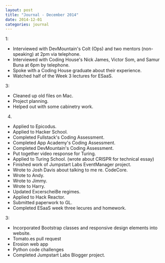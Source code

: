 ```yaml
---
layout: post
title: "Journal - December 2014"
date: 2014-12-01
categories: journal
---
```


1:
* Interviewed with DevMountain's Colt (Ops) and two mentors (non-speaking) at 2pm via telephone.
* Interviewed with Coding House's Nick James, Victor Som, and Samur Buna at 6pm by telephone.
* Spoke with a Coding House graduate about their experience.
* Watched half of the Week 3 lectures for ESaaS.

3:
* Cleaned up old files on Mac.
* Project planning.
* Helped out with some cabinetry work.

4.
+ Applied to Epicodus.
+ Applied to Hacker School.
+ Completed Fullstack's Coding Assessment.
+ Completed App Academy's Coding Assessment.
+ Completed DevMountain's Coding Assessment.
+ Put together video response for Turing.
+ Applied to Turing School. (wrote about CRISPR for technical essay)
+ Finished work of Jumpstart Labs EventManager project.
+ Wrote to Josh Davis about talking to me re. CodeCore.
+ Wrote to Andy.
+ Wrote to Jimmy.
+ Wrote to Harry.
+ Updated ExcerscheiBe regimes.
+ Applied to Hack Reactor.
+ Submitted paperwork to GL.
+ Completed ESaaS week three lecures and homework.

3:
+ Incorporated Bootstrap classes and responsive design elements into website.
+ Tomato.es pull request
+ Erosion web app
+ Python code challenges
+ Completed Jumpstart Labs Blogger project.